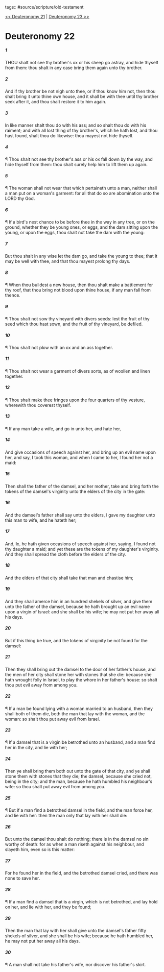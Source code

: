 tags:: #source/scripture/old-testament

[<< Deuteronomy 21](source/scripture/old-testament/05_Deuteronomy/Deuteronomy_21.md) | [Deuteronomy 23 >>](source/scripture/old-testament/05_Deuteronomy/Deuteronomy_23.md)

# Deuteronomy 22

##### 1

THOU shalt not see thy brother's ox or his sheep go astray, and hide thyself from them: thou shalt in any case bring them again unto thy brother.

##### 2

And if thy brother be not nigh unto thee, or if thou know him not, then thou shalt bring it unto thine own house, and it shall be with thee until thy brother seek after it, and thou shalt restore it to him again.

##### 3

In like manner shalt thou do with his ass; and so shalt thou do with his raiment; and with all lost thing of thy brother's, which he hath lost, and thou hast found, shalt thou do likewise: thou mayest not hide thyself.

##### 4

¶ Thou shalt not see thy brother's ass or his ox fall down by the way, and hide thyself from them: thou shalt surely help him to lift them up again.

##### 5

¶ The woman shall not wear that which pertaineth unto a man, neither shall a man put on a woman's garment: for all that do so are abomination unto the LORD thy God.

##### 6

¶ If a bird's nest chance to be before thee in the way in any tree, or on the ground, whether they be young ones, or eggs, and the dam sitting upon the young, or upon the eggs, thou shalt not take the dam with the young:

##### 7

But thou shalt in any wise let the dam go, and take the young to thee; that it may be well with thee, and that thou mayest prolong thy days.

##### 8

¶ When thou buildest a new house, then thou shalt make a battlement for thy roof, that thou bring not blood upon thine house, if any man fall from thence.

##### 9

¶ Thou shalt not sow thy vineyard with divers seeds: lest the fruit of thy seed which thou hast sown, and the fruit of thy vineyard, be defiled.

##### 10

¶ Thou shalt not plow with an ox and an ass together.

##### 11

¶ Thou shalt not wear a garment of divers sorts, as of woollen and linen together.

##### 12

¶ Thou shalt make thee fringes upon the four quarters of thy vesture, wherewith thou coverest thyself.

##### 13

¶ If any man take a wife, and go in unto her, and hate her,

##### 14

And give occasions of speech against her, and bring up an evil name upon her, and say, I took this woman, and when I came to her, I found her not a maid:

##### 15

Then shall the father of the damsel, and her mother, take and bring forth the tokens of the damsel's virginity unto the elders of the city in the gate:

##### 16

And the damsel's father shall say unto the elders, I gave my daughter unto this man to wife, and he hateth her;

##### 17

And, lo, he hath given occasions of speech against her, saying, I found not thy daughter a maid; and yet these are the tokens of my daughter's virginity. And they shall spread the cloth before the elders of the city.

##### 18

And the elders of that city shall take that man and chastise him;

##### 19

And they shall amerce him in an hundred shekels of silver, and give them unto the father of the damsel, because he hath brought up an evil name upon a virgin of Israel: and she shall be his wife; he may not put her away all his days.

##### 20

But if this thing be true, and the tokens of virginity be not found for the damsel:

##### 21

Then they shall bring out the damsel to the door of her father's house, and the men of her city shall stone her with stones that she die: because she hath wrought folly in Israel, to play the whore in her father's house: so shalt thou put evil away from among you.

##### 22

¶ If a man be found lying with a woman married to an husband, then they shall both of them die, both the man that lay with the woman, and the woman: so shalt thou put away evil from Israel.

##### 23

¶ If a damsel that is a virgin be betrothed unto an husband, and a man find her in the city, and lie with her;

##### 24

Then ye shall bring them both out unto the gate of that city, and ye shall stone them with stones that they die; the damsel, because she cried not, being in the city; and the man, because he hath humbled his neighbour's wife: so thou shalt put away evil from among you.

##### 25

¶ But if a man find a betrothed damsel in the field, and the man force her, and lie with her: then the man only that lay with her shall die:

##### 26

But unto the damsel thou shalt do nothing; there is in the damsel no sin worthy of death: for as when a man riseth against his neighbour, and slayeth him, even so is this matter:

##### 27

For he found her in the field, and the betrothed damsel cried, and there was none to save her.

##### 28

¶ If a man find a damsel that is a virgin, which is not betrothed, and lay hold on her, and lie with her, and they be found;

##### 29

Then the man that lay with her shall give unto the damsel's father fifty shekels of silver, and she shall be his wife; because he hath humbled her, he may not put her away all his days.

##### 30

¶ A man shall not take his father's wife, nor discover his father's skirt.
